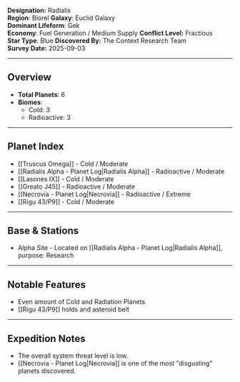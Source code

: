 **Designation:** Radialis  
**Region**: Biorel
**Galaxy**: Euclid Galaxy  
**Dominant Lifeform**: Gek  
**Economy**: Fuel Generation / Medium Supply
**Conflict Level:** Fractious  
**Star Type**: Blue
**Discovered By:** The Context Research Team  
**Survey Date:** 2025-09-03

---
## Overview
- **Total Planets**: 6
- **Biomes**:
	- Cold: 3
	- Radioactive: 3
---
## Planet Index
- [[Truscus Omega]] - Cold / Moderate
- [[Radialis Alpha - Planet Log|Radialis Alpha]] - Radioactive / Moderate
- [[Lasones IX]] - Cold / Moderate
- [[Greato J45]] - Radioactive / Moderate
- [[Necrovia - Planet Log|Necrovia]] - Radioactive / Extreme
- [[Rigu 43/P9]] - Cold / Moderate
---
## Base & Stations
- Alpha Site - Located on [[Radialis Alpha - Planet Log|Radialis Alpha]], purpose: Research
---
## Notable Features
- Even amount of Cold and Radiation Planets
- [[Rigu 43/P9]] holds and asteroid belt
---
## Expedition Notes
- The overall system threat level is low.
- [[Necrovia - Planet Log|Necrovia]] is one of the most "disgusting" planets discovered.